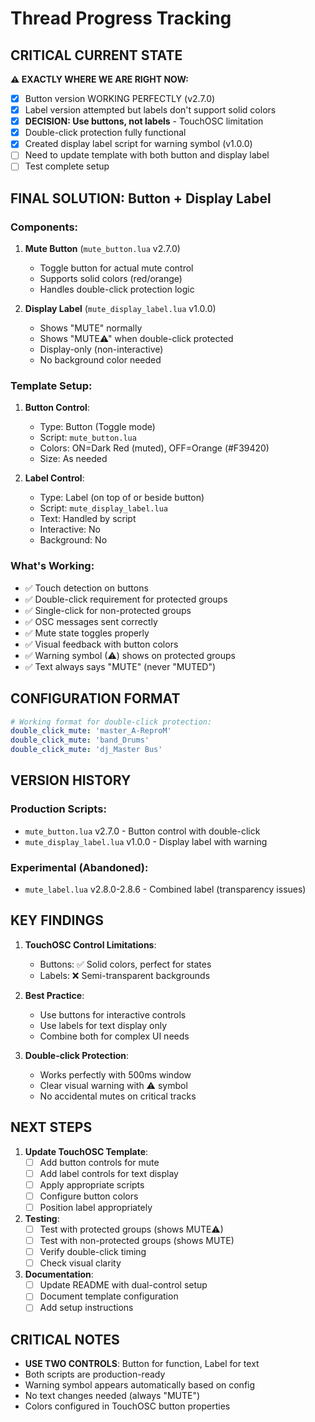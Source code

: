 # Thread Progress Tracking

## CRITICAL CURRENT STATE
**⚠️ EXACTLY WHERE WE ARE RIGHT NOW:**
- [x] Button version WORKING PERFECTLY (v2.7.0)
- [x] Label version attempted but labels don't support solid colors
- [x] **DECISION: Use buttons, not labels** - TouchOSC limitation
- [x] Double-click protection fully functional
- [x] Created display label script for warning symbol (v1.0.0)
- [ ] Need to update template with both button and display label
- [ ] Test complete setup

## FINAL SOLUTION: Button + Display Label
### Components:
1. **Mute Button** (`mute_button.lua` v2.7.0)
   - Toggle button for actual mute control
   - Supports solid colors (red/orange)
   - Handles double-click protection logic
   
2. **Display Label** (`mute_display_label.lua` v1.0.0)
   - Shows "MUTE" normally
   - Shows "MUTE⚠" when double-click protected
   - Display-only (non-interactive)
   - No background color needed

### Template Setup:
1. **Button Control**:
   - Type: Button (Toggle mode)
   - Script: `mute_button.lua`
   - Colors: ON=Dark Red (muted), OFF=Orange (#F39420)
   - Size: As needed
   
2. **Label Control**:
   - Type: Label (on top of or beside button)
   - Script: `mute_display_label.lua`
   - Text: Handled by script
   - Interactive: No
   - Background: No

### What's Working:
- ✅ Touch detection on buttons
- ✅ Double-click requirement for protected groups
- ✅ Single-click for non-protected groups
- ✅ OSC messages sent correctly
- ✅ Mute state toggles properly
- ✅ Visual feedback with button colors
- ✅ Warning symbol (⚠) shows on protected groups
- ✅ Text always says "MUTE" (never "MUTED")

## CONFIGURATION FORMAT
```yaml
# Working format for double-click protection:
double_click_mute: 'master_A-ReproM'
double_click_mute: 'band_Drums' 
double_click_mute: 'dj_Master Bus'
```

## VERSION HISTORY
### Production Scripts:
- `mute_button.lua` v2.7.0 - Button control with double-click
- `mute_display_label.lua` v1.0.0 - Display label with warning

### Experimental (Abandoned):
- `mute_label.lua` v2.8.0-2.8.6 - Combined label (transparency issues)

## KEY FINDINGS
1. **TouchOSC Control Limitations**:
   - Buttons: ✅ Solid colors, perfect for states
   - Labels: ❌ Semi-transparent backgrounds
   
2. **Best Practice**:
   - Use buttons for interactive controls
   - Use labels for text display only
   - Combine both for complex UI needs

3. **Double-click Protection**:
   - Works perfectly with 500ms window
   - Clear visual warning with ⚠ symbol
   - No accidental mutes on critical tracks

## NEXT STEPS
1. **Update TouchOSC Template**:
   - [ ] Add button controls for mute
   - [ ] Add label controls for text display
   - [ ] Apply appropriate scripts
   - [ ] Configure button colors
   - [ ] Position label appropriately

2. **Testing**:
   - [ ] Test with protected groups (shows MUTE⚠)
   - [ ] Test with non-protected groups (shows MUTE)
   - [ ] Verify double-click timing
   - [ ] Check visual clarity

3. **Documentation**:
   - [ ] Update README with dual-control setup
   - [ ] Document template configuration
   - [ ] Add setup instructions

## CRITICAL NOTES
- **USE TWO CONTROLS**: Button for function, Label for text
- Both scripts are production-ready
- Warning symbol appears automatically based on config
- No text changes needed (always "MUTE")
- Colors configured in TouchOSC button properties
